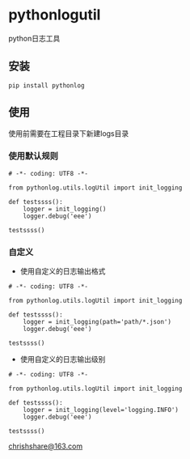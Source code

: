 # pythonlogutil
python日志工具
## 安装
```
pip install pythonlog
```

## 使用
使用前需要在工程目录下新建logs目录  

### 使用默认规则
```
# -*- coding: UTF8 -*-

from pythonlog.utils.logUtil import init_logging

def testssss():
    logger = init_logging()
    logger.debug('eee')

testssss()
```

### 自定义
* 使用自定义的日志输出格式  
```
# -*- coding: UTF8 -*-

from pythonlog.utils.logUtil import init_logging

def testssss():
    logger = init_logging(path='path/*.json')
    logger.debug('eee')

testssss()
```

* 使用自定义的日志输出级别
```
# -*- coding: UTF8 -*-

from pythonlog.utils.logUtil import init_logging

def testssss():
    logger = init_logging(level='logging.INFO')
    logger.debug('eee')

testssss()
```

chrishshare@163.com
